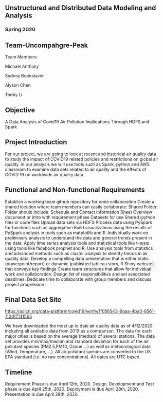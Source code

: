 ## Unstructured and Distributed Data Modeling and Analysis
### Spring 2020
  
## Team-Uncompahgre-Peak

Team Members:

Michael Anthony

Sydney Bookstaver

Alyson Chen

Teddy Li

## Objective

A Data Analysis of Covid19 Air Pollution Implications Through HDFS and Spark

## Project Introduction

For our project, we are going to look at recent and historical air quality data to study the impact of COVID19 related policies and restrictions on global air quality. In our analysis we will use tools such as Spark, python and AWS classroom to examine data sets related to air quality and the effects of COVID 19 on worldwide air quality data. 

## Functional and Non-functional Requirements

Establish a working team github repository for code collaboration
Create a shared location where team members can easily collaborate:
Shared Folder:
Folder should include:
Schedule and Contact information Sheet
Overview document or intro with requirement phase
Datasets for use
Shared ipython files or code files
Upload data sets via HDFS 
Process data using PySpark for functions such as aggregation
Build visualizations using the results of PySpark analysis in tools such as matplotlib and R.
Individually work on preliminary analysis to understand the data and general trends present in the data. 
Apply time series analysis tools and statistical tools like t-tests using tools like facebook prophet and R.
Use analysis tools from statistics and advanced methods such as cluster analysis to identify trends in air quality data.
Develop a compelling data presentation that is either static (powerpoint/report) or dynamic (published tableau story, R Shiny website) that conveys key findings
Create team structures that allow for individual work and collaboration:
Design list of responsibilities and set associated deadlines.
Dedicate time to collaborate with group members and discuss project progression.


## Final Data Set Site
https://aqicn.org/data-platform/covid19/verify/1f056543-9baa-4ba0-8561-110d171415b5

We have downloaded the most up to date air quality data as of 4/12/2020 including all available data from 2019 as a comparison.
The data for each major cities is based on the average (median) of several stations. The data set provides min/max/median and standard deviation for each of the air pollutant species (PM2.5,PM10, Ozone ...) as well as meteorological data (Wind, Temperature, ...). All air pollutant species are converted to the US EPA standard (i.e. no raw concentrations). All dates are UTC based.

## Timeline 
Requirement Phase is due April 12th, 2020.
Design, Development and Test phase is due April 25th, 2020.
Deployment is due April 28th, 2020.
Presentation is due April 28th, 2020.


